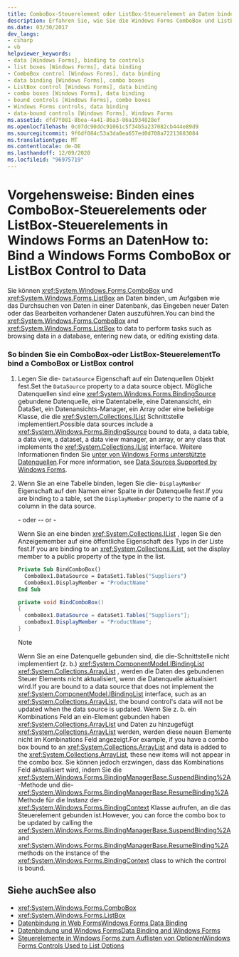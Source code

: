 ```yaml
---
title: ComboBox-Steuerelement oder ListBox-Steuerelement an Daten binden
description: Erfahren Sie, wie Sie die Windows Forms ComboBox und ListBox an Daten binden, um Aufgaben wie das Durchsuchen von Daten in einer Datenbank, das Eingeben neuer Daten oder das Bearbeiten vorhandener Daten auszuführen.
ms.date: 03/30/2017
dev_langs:
- csharp
- vb
helpviewer_keywords:
- data [Windows Forms], binding to controls
- list boxes [Windows Forms], data binding
- ComboBox control [Windows Forms], data binding
- data binding [Windows Forms], combo boxes
- ListBox control [Windows Forms], data binding
- combo boxes [Windows Forms], data binding
- bound controls [Windows Forms], combo boxes
- Windows Forms controls, data binding
- data-bound controls [Windows Forms], Windows Forms
ms.assetid: dfd7f081-8bea-4a41-86a3-86a1934828ef
ms.openlocfilehash: 0c07dc90ddc91061c5f34b5a237082cb444e89d9
ms.sourcegitcommit: 9f6df084c53a3da0ea657ed0d708a72213683084
ms.translationtype: MT
ms.contentlocale: de-DE
ms.lasthandoff: 12/09/2020
ms.locfileid: "96975719"
---
```

# <a name="how-to-bind-a-windows-forms-combobox-or-listbox-control-to-data"></a><span data-ttu-id="3c2e6-103">Vorgehensweise: Binden eines ComboBox-Steuerelements oder ListBox-Steuerelements in Windows Forms an Daten</span><span class="sxs-lookup"><span data-stu-id="3c2e6-103">How to: Bind a Windows Forms ComboBox or ListBox Control to Data</span></span>
<span data-ttu-id="3c2e6-104">Sie können <xref:System.Windows.Forms.ComboBox> und <xref:System.Windows.Forms.ListBox> an Daten binden, um Aufgaben wie das Durchsuchen von Daten in einer Datenbank, das Eingeben neuer Daten oder das Bearbeiten vorhandener Daten auszuführen.</span><span class="sxs-lookup"><span data-stu-id="3c2e6-104">You can bind the <xref:System.Windows.Forms.ComboBox> and <xref:System.Windows.Forms.ListBox> to data to perform tasks such as browsing data in a database, entering new data, or editing existing data.</span></span>  
  
### <a name="to-bind-a-combobox-or-listbox-control"></a><span data-ttu-id="3c2e6-105">So binden Sie ein ComboBox-oder ListBox-Steuerelement</span><span class="sxs-lookup"><span data-stu-id="3c2e6-105">To bind a ComboBox or ListBox control</span></span>  
  
1. <span data-ttu-id="3c2e6-106">Legen Sie die- `DataSource` Eigenschaft auf ein Datenquellen Objekt fest.</span><span class="sxs-lookup"><span data-stu-id="3c2e6-106">Set the `DataSource` property to a data source object.</span></span> <span data-ttu-id="3c2e6-107">Mögliche Datenquellen sind eine <xref:System.Windows.Forms.BindingSource> gebundene Datenquelle, eine Datentabelle, eine Datenansicht, ein DataSet, ein Datenansichts-Manager, ein Array oder eine beliebige Klasse, die die <xref:System.Collections.IList> Schnittstelle implementiert.</span><span class="sxs-lookup"><span data-stu-id="3c2e6-107">Possible data sources include a <xref:System.Windows.Forms.BindingSource> bound to data, a data table, a data view, a dataset, a data view manager, an array, or any class that implements the <xref:System.Collections.IList> interface.</span></span> <span data-ttu-id="3c2e6-108">Weitere Informationen finden Sie [unter von Windows Forms unterstützte Datenquellen](../data-sources-supported-by-windows-forms.md).</span><span class="sxs-lookup"><span data-stu-id="3c2e6-108">For more information, see [Data Sources Supported by Windows Forms](../data-sources-supported-by-windows-forms.md).</span></span>  
  
2. <span data-ttu-id="3c2e6-109">Wenn Sie an eine Tabelle binden, legen Sie die- `DisplayMember` Eigenschaft auf den Namen einer Spalte in der Datenquelle fest.</span><span class="sxs-lookup"><span data-stu-id="3c2e6-109">If you are binding to a table, set the `DisplayMember` property to the name of a column in the data source.</span></span>  
  
     <span data-ttu-id="3c2e6-110">\- oder -</span><span class="sxs-lookup"><span data-stu-id="3c2e6-110">\- or -</span></span>  
  
     <span data-ttu-id="3c2e6-111">Wenn Sie an eine binden <xref:System.Collections.IList> , legen Sie den Anzeigemember auf eine öffentliche Eigenschaft des Typs in der Liste fest.</span><span class="sxs-lookup"><span data-stu-id="3c2e6-111">If you are binding to an <xref:System.Collections.IList>, set the display member to a public property of the type in the list.</span></span>  
  
    ```vb  
    Private Sub BindComboBox()  
      ComboBox1.DataSource = DataSet1.Tables("Suppliers")  
      ComboBox1.DisplayMember = "ProductName"  
    End Sub  
    ```  
  
    ```csharp  
    private void BindComboBox()  
    {  
      comboBox1.DataSource = dataSet1.Tables["Suppliers"];  
      comboBox1.DisplayMember = "ProductName";  
    }  
    ```  
  
    > [!NOTE]
    > <span data-ttu-id="3c2e6-112">Wenn Sie an eine Datenquelle gebunden sind, die die-Schnittstelle nicht implementiert (z. b.) <xref:System.ComponentModel.IBindingList> <xref:System.Collections.ArrayList> , werden die Daten des gebundenen Steuer Elements nicht aktualisiert, wenn die Datenquelle aktualisiert wird.</span><span class="sxs-lookup"><span data-stu-id="3c2e6-112">If you are bound to a data source that does not implement the <xref:System.ComponentModel.IBindingList> interface, such as an <xref:System.Collections.ArrayList>, the bound control's data will not be updated when the data source is updated.</span></span> <span data-ttu-id="3c2e6-113">Wenn Sie z. b. ein Kombinations Feld an ein-Element gebunden haben <xref:System.Collections.ArrayList> und Daten zu hinzugefügt <xref:System.Collections.ArrayList> werden, werden diese neuen Elemente nicht im Kombinations Feld angezeigt.</span><span class="sxs-lookup"><span data-stu-id="3c2e6-113">For example, if you have a combo box bound to an <xref:System.Collections.ArrayList> and data is added to the <xref:System.Collections.ArrayList>, these new items will not appear in the combo box.</span></span> <span data-ttu-id="3c2e6-114">Sie können jedoch erzwingen, dass das Kombinations Feld aktualisiert wird, indem Sie die <xref:System.Windows.Forms.BindingManagerBase.SuspendBinding%2A> -Methode und die- <xref:System.Windows.Forms.BindingManagerBase.ResumeBinding%2A> Methode für die Instanz der- <xref:System.Windows.Forms.BindingContext> Klasse aufrufen, an die das Steuerelement gebunden ist.</span><span class="sxs-lookup"><span data-stu-id="3c2e6-114">However, you can force the combo box to be updated by calling the <xref:System.Windows.Forms.BindingManagerBase.SuspendBinding%2A> and <xref:System.Windows.Forms.BindingManagerBase.ResumeBinding%2A> methods on the instance of the <xref:System.Windows.Forms.BindingContext> class to which the control is bound.</span></span>  
  
## <a name="see-also"></a><span data-ttu-id="3c2e6-115">Siehe auch</span><span class="sxs-lookup"><span data-stu-id="3c2e6-115">See also</span></span>

- <xref:System.Windows.Forms.ComboBox>
- <xref:System.Windows.Forms.ListBox>
- [<span data-ttu-id="3c2e6-116">Datenbindung in Web Forms</span><span class="sxs-lookup"><span data-stu-id="3c2e6-116">Windows Forms Data Binding</span></span>](../windows-forms-data-binding.md)
- [<span data-ttu-id="3c2e6-117">Datenbindung und Windows Forms</span><span class="sxs-lookup"><span data-stu-id="3c2e6-117">Data Binding and Windows Forms</span></span>](../data-binding-and-windows-forms.md)
- [<span data-ttu-id="3c2e6-118">Steuerelemente in Windows Forms zum Auflisten von Optionen</span><span class="sxs-lookup"><span data-stu-id="3c2e6-118">Windows Forms Controls Used to List Options</span></span>](windows-forms-controls-used-to-list-options.md)
